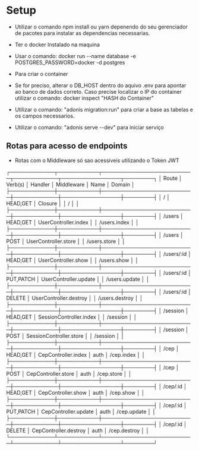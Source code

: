 # Setup

- Utilizar o comando npm install ou yarn depenendo do seu gerenciador de pacotes para instalar as dependencias necessarias.

- Ter o docker Instalado na maquina
- Usar o comando: docker run --name database -e POSTGRES_PASSWORD=docker -d postgres
- Para criar o container

- Se for preciso, alterar o DB_HOST dentro do aquivo .env para apontar ao banco de dados correto. Caso precise localizar o IP do container utilizar o comando: docker inspect "HASH do Container"

- Utilizar o comando: "adonis migration:run" para criar a base as tabelas e os campos necessarios.
- Utilizar o comando: "adonis serve --dev" para iniciar serviço


## Rotas para acesso de endpoints

- Rotas com o Middleware só sao acessiveis utilizando o Token JWT

┌────────────┬───────────┬─────────────────────────┬────────────┬────────────────┬────────┐
│ Route      │ Verb(s)   │ Handler                 │ Middleware │ Name           │ Domain │
├────────────┼───────────┼─────────────────────────┼────────────┼────────────────┼────────┤
│ /          │ HEAD,GET  │ Closure                 │            │ /              │        │
├────────────┼───────────┼─────────────────────────┼────────────┼────────────────┼────────┤
│ /users     │ HEAD,GET  │ UserController.index    │            │ /users.index   │        │
├────────────┼───────────┼─────────────────────────┼────────────┼────────────────┼────────┤
│ /users     │ POST      │ UserController.store    │            │ /users.store   │        │
├────────────┼───────────┼─────────────────────────┼────────────┼────────────────┼────────┤
│ /users/:id │ HEAD,GET  │ UserController.show     │            │ /users.show    │        │
├────────────┼───────────┼─────────────────────────┼────────────┼────────────────┼────────┤
│ /users/:id │ PUT,PATCH │ UserController.update   │            │ /users.update  │        │
├────────────┼───────────┼─────────────────────────┼────────────┼────────────────┼────────┤
│ /users/:id │ DELETE    │ UserController.destroy  │            │ /users.destroy │        │
├────────────┼───────────┼─────────────────────────┼────────────┼────────────────┼────────┤
│ /session   │ HEAD,GET  │ SessionController.index │            │ /session       │        │
├────────────┼───────────┼─────────────────────────┼────────────┼────────────────┼────────┤
│ /session   │ POST      │ SessionController.store │            │ /session       │        │
├────────────┼───────────┼─────────────────────────┼────────────┼────────────────┼────────┤
│ /cep       │ HEAD,GET  │ CepController.index     │ auth       │ /cep.index     │        │
├────────────┼───────────┼─────────────────────────┼────────────┼────────────────┼────────┤
│ /cep       │ POST      │ CepController.store     │ auth       │ /cep.store     │        │
├────────────┼───────────┼─────────────────────────┼────────────┼────────────────┼────────┤
│ /cep/:id   │ HEAD,GET  │ CepController.show      │ auth       │ /cep.show      │        │
├────────────┼───────────┼─────────────────────────┼────────────┼────────────────┼────────┤
│ /cep/:id   │ PUT,PATCH │ CepController.update    │ auth       │ /cep.update    │        │
├────────────┼───────────┼─────────────────────────┼────────────┼────────────────┼────────┤
│ /cep/:id   │ DELETE    │ CepController.destroy   │ auth       │ /cep.destroy   │        │
└────────────┴───────────┴─────────────────────────┴────────────┴────────────────┴────────┘
